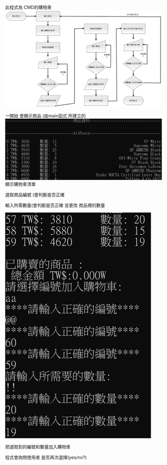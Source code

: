 此程式為 CMD的購物車 
![image](https://github.com/Candy9903/112-/blob/main/%E7%89%A9%E4%BB%B6%E5%B0%8F%E5%B0%88%E9%A1%8C/Flowchartdiagram1.png)


一開始 會顯示商品 (由main函式 所建立的
![image](https://github.com/Candy9903/112-/blob/main/%E7%89%A9%E4%BB%B6%E5%B0%8F%E5%B0%88%E9%A1%8C/1.PNG)
顯示購物車清單

選取商品編號 (會判斷是否正確

輸入所需數量(會判斷是否正確 並更改 商品裡的數量

![image](https://github.com/Candy9903/112-/blob/main/%E7%89%A9%E4%BB%B6%E5%B0%8F%E5%B0%88%E9%A1%8C/3.PNG)

把選取到的編號和數量加入購物車

程式會詢問使用者 是否再次選擇(yes/no?) 
